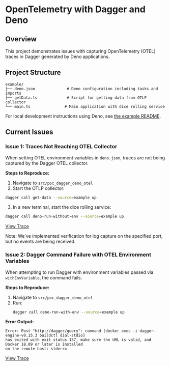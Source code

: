 # OpenTelemetry with Dagger and Deno

## Overview

This project demonstrates issues with capturing OpenTelemetry (OTEL) traces in
Dagger generated by Deno applications.

## Project Structure

```plaintext
example/
├── deno.json              # Deno configuration including tasks and imports
├── getData.ts             # Script for getting data from OTLP collector
└── main.ts               # Main application with dice rolling service
```

For local development instructions using Deno, see
[the example README](./example/README.md).

## Current Issues

### Issue 1: Traces Not Reaching OTEL Collector

When setting OTEL environment variables in `deno.json`, traces are not being
captured by the Dagger OTEL collector.

**Steps to Reproduce:**

1. Navigate to `src/poc_dagger_deno_otel`
2. Start the OTLP collector:

```bash
dagger call get-data --source=example up
```

3. In a new terminal, start the dice rolling service:

```bash
dagger call deno-run-without-env --source=example up
```

[View Trace](https://v3.dagger.cloud/Staytuned/traces/4cb769f781c7615e465774cad57a32d4)

Note: We've implemented verification for log capture on the specified port, but
no events are being received.

### Issue 2: Dagger Command Failure with OTEL Environment Variables

When attempting to run Dagger with environment variables passed via
`withEnvVariable`, the command fails.

**Steps to Reproduce:**

1. Navigate to `src/poc_dagger_deno_otel`
2. Run:
   ```bash
   dagger call deno-run-with-env --source=example up
   ```

**Error Output:**

```
Error: Post "http://dagger/query": command [docker exec -i dagger-engine-v0.15.3 buildctl dial-stdio] 
has exited with exit status 137, make sure the URL is valid, and Docker 18.09 or later is installed 
on the remote host: stderr=
```

[View Trace](https://dagger.cloud/Staytuned/traces/02931917a9c04c3909d25e25bb41ac5b)
